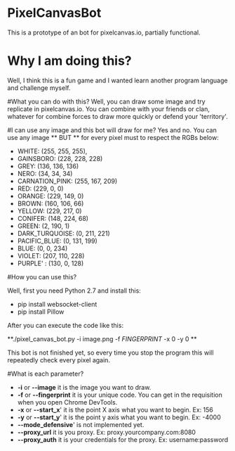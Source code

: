 # PixelCanvasBot

This is a prototype of an bot for pixelcanvas.io, partially functional.

# Why I am doing this? 
Well, I think this is a fun game and I wanted learn another program language and challenge myself.

#What you can do with this?
Well, you can draw some image and try replicate in pixelcanvas.io. You can combine with your friends or clan, whatever for combine forces to draw more quickly or defend your 'territory'.

#I can use any image and this bot will draw for me?
Yes and no. You can use any image ** BUT ** for every pixel must to respect the RGBs below:

* WHITE: (255, 255, 255),
* GAINSBORO: (228, 228, 228)
* GREY: (136, 136, 136)
* NERO: (34, 34, 34)
* CARNATION_PINK: (255, 167, 209)
* RED: (229, 0, 0)
* ORANGE: (229, 149, 0)
* BROWN: (160, 106, 66)
* YELLOW: (229, 217, 0)
* CONIFER: (148, 224, 68)
* GREEN: (2, 190, 1)
* DARK_TURQUOISE: (0, 211, 221)
* PACIFIC_BLUE: (0, 131, 199)
* BLUE: (0, 0, 234)
* VIOLET: (207, 110, 228)
* PURPLE' : (130, 0, 128) 

#How you can use this?

Well, first you need Python 2.7 and install this:
* pip install websocket-client
* pip install Pillow

After you can execute the code like this:

**./pixel_canvas_bot.py -i image.png -f $FINGERPRINT$ -x 0 -y 0 **

This bot is not finished yet, so every time you stop the program this will repeatedly check every pixel again. 

#What is each parameter? 

* **-i** or **--image** it is the image you want to draw.
* **-f** or **--fingerprint** it is your unique code. You can get in the requisition when you open Chrome DevTools.
* **-x** or **--start_x**' it is the point X axis what you want to begin. Ex: 156
* **-y** or **--start_y**' it is the point y axis what you want to begin. Ex: -4000
* **--mode_defensive**' is not implemented yet.
* **--proxy_url** it is you proxy. Ex: proxy.yourcompany.com:8080
* **--proxy_auth** it is your credentials for the proxy. Ex: username:password